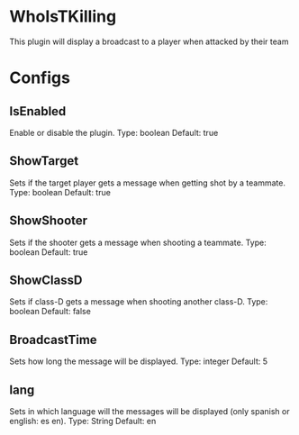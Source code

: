 # WhoIsTKilling
This plugin will display a broadcast to a player when attacked by their team

# Configs
        
  ## **IsEnabled**
   Enable or disable the plugin.
   Type: boolean
   Default: true

  ## **ShowTarget**
   Sets if the target player gets a message when getting shot by a teammate.
   Type: boolean
   Default: true

  ## **ShowShooter**
   Sets if the shooter gets a message when shooting a teammate.
   Type: boolean
   Default: true

  ## **ShowClassD**
   Sets if class-D gets a message when shooting another class-D.
   Type: boolean
   Default: false
   
  ## **BroadcastTime**
   Sets how long the message will be displayed.
   Type: integer
   Default: 5

  ## **lang**
   Sets in which language will the messages will be displayed (only spanish or english: es en).
   Type: String
   Default: en
